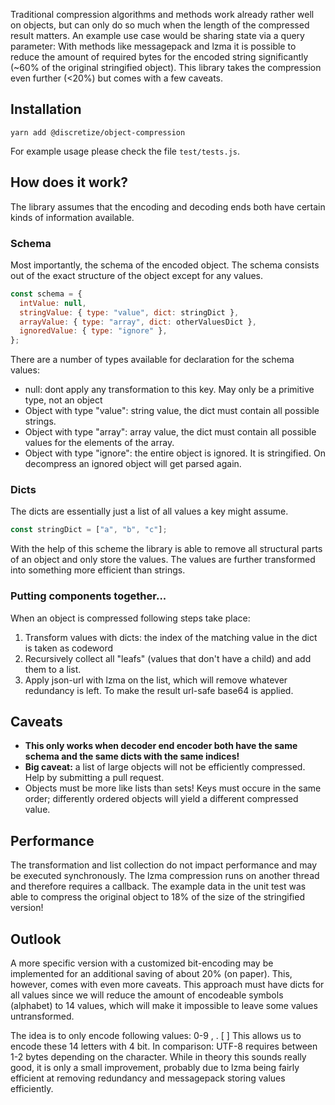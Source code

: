 Traditional compression algorithms and methods work already rather well on objects, but can only do so much when the length of the compressed result matters. An example use case would be sharing state via a query parameter: With methods like messagepack and lzma it is possible to reduce the amount of required bytes for the encoded string significantly (~60% of the original stringified object). This library takes the compression even further (<20%) but comes with a few caveats.

## Installation

```
yarn add @discretize/object-compression
```

For example usage please check the file `test/tests.js`.

## How does it work?

The library assumes that the encoding and decoding ends both have certain kinds of information available.

### Schema

Most importantly, the schema of the encoded object. The schema consists out of the exact structure of the object except for any values.

```js
const schema = {
  intValue: null,
  stringValue: { type: "value", dict: stringDict },
  arrayValue: { type: "array", dict: otherValuesDict },
  ignoredValue: { type: "ignore" },
};
```

There are a number of types available for declaration for the schema values:

- null: dont apply any transformation to this key. May only be a primitive type, not an object
- Object with type "value": string value, the dict must contain all possible strings.
- Object with type "array": array value, the dict must contain all possible values for the elements of the array.
- Object with type "ignore": the entire object is ignored. It is stringified. On decompress an ignored object will get parsed again.

### Dicts

The dicts are essentially just a list of all values a key might assume.

```js
const stringDict = ["a", "b", "c"];
```

With the help of this scheme the library is able to remove all structural parts of an object and only store the values. The values are further transformed into something more efficient than strings.

### Putting components together...

When an object is compressed following steps take place:

1. Transform values with dicts: the index of the matching value in the dict is taken as codeword
2. Recursively collect all "leafs" (values that don't have a child) and add them to a list.
3. Apply json-url with lzma on the list, which will remove whatever redundancy is left. To make the result url-safe base64 is applied.

## Caveats

- **This only works when decoder end encoder both have the same schema and the same dicts with the same indices!**
- **Big caveat:** a list of large objects will not be efficiently compressed. Help by submitting a pull request.
- Objects must be more like lists than sets! Keys must occure in the same order; differently ordered objects will yield a different compressed value.

## Performance

The transformation and list collection do not impact performance and may be executed synchronously. The lzma compression runs on another thread and therefore requires a callback.
The example data in the unit test was able to compress the original object to 18% of the size of the stringified version!

## Outlook

A more specific version with a customized bit-encoding may be implemented for an additional saving of about 20% (on paper). This, however, comes with even more caveats. This approach must have dicts for all values since we will reduce the amount of encodeable symbols (alphabet) to 14 values, which will make it impossible to leave some values untransformed.

The idea is to only encode following values: 0-9 , . [ ]
This allows us to encode these 14 letters with 4 bit. In comparison: UTF-8 requires between 1-2 bytes depending on the character. While in theory this sounds really good, it is only a small improvement, probably due to lzma being fairly efficient at removing redundancy and messagepack storing values efficiently.
